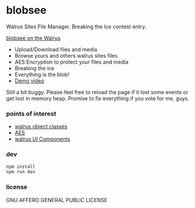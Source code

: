 # blobsee

Walrus Sites File Manager. Breaking the Ice contest entry.

[blobsee on the Walrus](https://blobsee.walrus.site/)

- Upload/Download files and media
- Browse yours and others walrus sites files
- AES Encryption to protect your files and media
- Breaking the ice
- Everything is the blob!
- [Demo video](https://www.youtube.com/watch?v=l9jxesE7JzI) 

Still a bit buggy. Please feel free to reload the page if it lost some events or get lost in memory heap. 
Promise to fix everything if you vote for me, guys.

### points of interest

- [walrus object classes](https://github.com/suidouble/blobsee/tree/main/shared/classes/walrus)
- [AES](https://github.com/suidouble/blobsee/blob/main/shared/classes/AES.js)
- [walrus UI Components](https://github.com/suidouble/blobsee/tree/main/shared/components/Walrus)

### dev

```bash
npm install
npm run dev
```

### license

GNU AFFERO GENERAL PUBLIC LICENSE